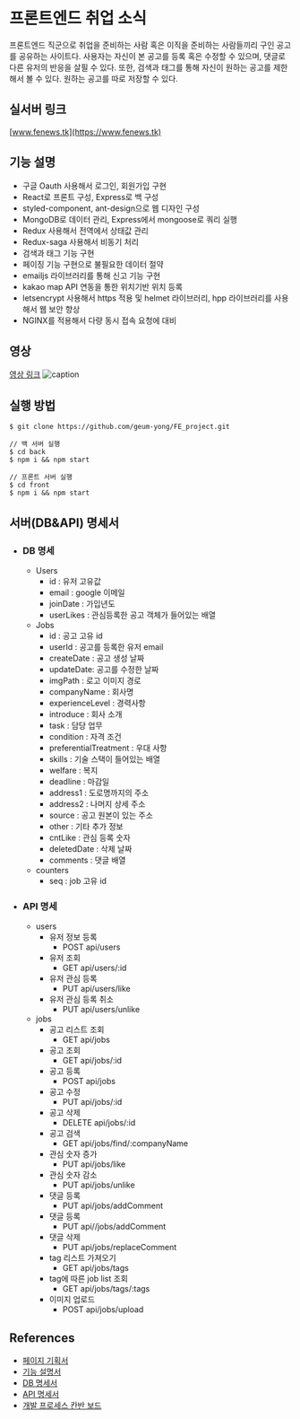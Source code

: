 # 프론트엔드 취업 소식

프론트엔드 직군으로 취업을 준비하는 사람 혹은 이직을 준비하는 사람들끼리 구인 공고를 공유하는 사이트다. 사용자는 자신이 본 공고를 등록 혹은 수정할 수 있으며, 댓글로 다른 유저의 반응을 살필 수 있다. 또한, 검색과 태그를 통해 자신이 원하는 공고를 제한해서 볼 수 있다. 원하는 공고를 따로 저장할 수 있다.

## 실서버 링크

[www.fenews.tk](https://www.fenews.tk)

## 기능 설명

- 구글 Oauth 사용해서 로그인, 회원가입 구현
- React로 프론트 구성, Express로 백 구성
- styled-component, ant-design으로 웹 디자인 구성
- MongoDB로 데이터 관리, Express에서 mongoose로 쿼리 실행
- Redux 사용해서 전역에서 상태값 관리
- Redux-saga 사용해서 비동기 처리
- 검색과 태그 기능 구현
- 페이징 기능 구현으로 불필요한 데이터 절약
- emailjs 라이브러리를 통해 신고 기능 구현
- kakao map API 연동을 통한 위치기반 위치 등록
- letsencrypt 사용해서 https 적용 및 helmet 라이브러리, hpp 라이브러리를 사용해서 웹 보안 향상
- NGINX를 적용해서 다량 동시 접속 요청에 대비

## 영상

[영상 링크](https://youtu.be/jpMWMrHVrdk)
![caption](./FEnews.gif)

## 실행 방법

```
$ git clone https://github.com/geum-yong/FE_project.git

// 백 서버 실행
$ cd back
$ npm i && npm start

// 프론트 서버 실행
$ cd front
$ npm i && npm start
```

## 서버(DB&API) 명세서

- ### DB 명세
  - Users
    - id : 유저 고유값
    - email : google 이메일
    - joinDate : 가입년도
    - userLikes : 관심등록한 공고 객체가 들어있는 배열
  - Jobs
    - id : 공고 고유 id
    - userId : 공고를 등록한 유저 email
    - createDate : 공고 생성 날짜
    - updateDate: 공고를 수정한 날짜
    - imgPath : 로고 이미지 경로
    - companyName : 회사명
    - experienceLevel : 경력사항
    - introduce : 회사 소개
    - task : 담당 업무
    - condition : 자격 조건
    - preferentialTreatment : 우대 사항
    - skills : 기술 스택이 들어있는 배열
    - welfare : 복지
    - deadline : 마감일
    - address1 : 도로명까지의 주소
    - address2 : 나머지 상세 주소
    - source : 공고 원본이 있는 주소
    - other : 기타 추가 정보
    - cntLike : 관심 등록 숫자
    - deletedDate : 삭제 날짜
    - comments : 댓글 배열
  - counters
    - seq : job 고유 id
- ### API 명세
  - users
    - 유저 정보 등록
      - POST api/users
    - 유저 조회
      - GET api/users/:id
    - 유저 관심 등록
      - PUT api/users/like
    - 유저 관심 등록 취소
      - PUT api/users/unlike
  - jobs
    - 공고 리스트 조회
      - GET api/jobs
    - 공고 조회
      - GET api/jobs/:id
    - 공고 등록
      - POST api/jobs
    - 공고 수정
      - PUT api/jobs/:id
    - 공고 삭제
      - DELETE api/jobs/:id
    - 공고 검색
      - GET api/jobs/find/:companyName
    - 관심 숫자 증가
      - PUT api/jobs/like
    - 관심 숫자 감소
      - PUT api/jobs/unlike
    - 댓글 등록
      - PUT api/jobs/addComment
    - 댓글 등록
      - PUT api//jobs/addComment
    - 댓글 삭제
      - PUT api/jobs/replaceComment
    - tag 리스트 가져오기
      - GET api/jobs/tags
    - tag에 따른 job list 조회
      - GET api/jobs/tags/:tags
    - 이미지 업로드
      - POST api/jobs/upload

## References

- [페이지 기획서](https://whimsical.com/fe-frame-DEPMKETPLR6bPDR9Xq36V)
- [기능 설명서](https://www.notion.so/4a004c93e81143709f05bf1f7eacfded)
- [DB 명세서](https://www.notion.so/fenews/DB-2d77b95d1a344749a67fa9b6274c5129)
- [API 명세서](https://www.notion.so/fenews/API-54c5590308cc4c02a2ba0ec11cc72817)
- [개발 프로세스 칸반 보드](https://www.notion.so/fenews/86a7bd2377894a4a9ba70ae116957e40?v=4e2ae3b31b354d989716eb344b1987a1)
